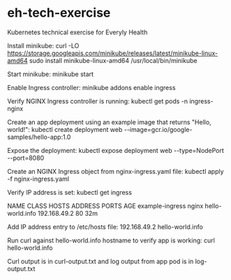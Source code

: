 # eh-tech-exercise

Kubernetes technical exercise for Everyly Health


Install minikube:
	curl -LO https://storage.googleapis.com/minikube/releases/latest/minikube-linux-amd64
	sudo install minikube-linux-amd64 /usr/local/bin/minikube

Start minikube:
	minikube start

Enable Ingress controller:
	minikube addons enable ingress

Verify NGINX Ingress controller is running:
	kubectl get pods -n ingress-nginx


Create an app deployment using an example image that returns "Hello, world!":
	kubectl create deployment web --image=gcr.io/google-samples/hello-app:1.0

Expose the deployment:
	kubectl expose deployment web --type=NodePort --port=8080

Create an NGINX Ingress object from nginx-ingress.yaml file:
	kubectl apply -f nginx-ingress.yaml

Verify IP address is set:
	kubectl get ingress

NAME              CLASS   HOSTS              ADDRESS        PORTS   AGE
example-ingress   nginx   hello-world.info   192.168.49.2   80      32m

Add IP address entry to /etc/hosts file:
	192.168.49.2 hello-world.info

Run curl against hello-world.info hostname to verify app is working:
	curl hello-world.info

Curl output is in curl-output.txt and log output from app pod is in log-output.txt
